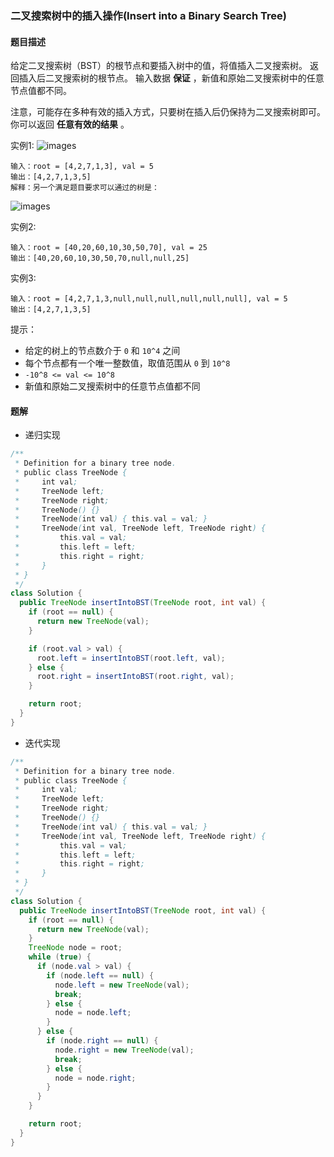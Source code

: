 ### 二叉搜索树中的插入操作(Insert into a Binary Search Tree)

#### 题目描述

给定二叉搜索树（BST）的根节点和要插入树中的值，将值插入二叉搜索树。 返回插入后二叉搜索树的根节点。 输入数据 **保证** ，新值和原始二叉搜索树中的任意节点值都不同。

注意，可能存在多种有效的插入方式，只要树在插入后仍保持为二叉搜索树即可。 你可以返回 **任意有效的结果** 。

实例1:
![images](https://assets.leetcode.com/uploads/2020/10/05/insertbst.jpg)

```
输入：root = [4,2,7,1,3], val = 5
输出：[4,2,7,1,3,5]
解释：另一个满足题目要求可以通过的树是：
```

![images](https://assets.leetcode.com/uploads/2020/10/05/bst.jpg)

实例2:

```
输入：root = [40,20,60,10,30,50,70], val = 25
输出：[40,20,60,10,30,50,70,null,null,25]
```

实例3:

```
输入：root = [4,2,7,1,3,null,null,null,null,null,null], val = 5
输出：[4,2,7,1,3,5]
```

提示：

- 给定的树上的节点数介于 `0` 和 `10^4` 之间
- 每个节点都有一个唯一整数值，取值范围从 `0` 到 `10^8`
- `-10^8 <= val <= 10^8`
- 新值和原始二叉搜索树中的任意节点值都不同

#### 题解

- 递归实现

```java
/**
 * Definition for a binary tree node.
 * public class TreeNode {
 *     int val;
 *     TreeNode left;
 *     TreeNode right;
 *     TreeNode() {}
 *     TreeNode(int val) { this.val = val; }
 *     TreeNode(int val, TreeNode left, TreeNode right) {
 *         this.val = val;
 *         this.left = left;
 *         this.right = right;
 *     }
 * }
 */
class Solution {
  public TreeNode insertIntoBST(TreeNode root, int val) {
    if (root == null) {
      return new TreeNode(val);
    }

    if (root.val > val) {
      root.left = insertIntoBST(root.left, val);
    } else {
      root.right = insertIntoBST(root.right, val);
    }

    return root;
  }
}
```

- 迭代实现

```java
/**
 * Definition for a binary tree node.
 * public class TreeNode {
 *     int val;
 *     TreeNode left;
 *     TreeNode right;
 *     TreeNode() {}
 *     TreeNode(int val) { this.val = val; }
 *     TreeNode(int val, TreeNode left, TreeNode right) {
 *         this.val = val;
 *         this.left = left;
 *         this.right = right;
 *     }
 * }
 */
class Solution {
  public TreeNode insertIntoBST(TreeNode root, int val) {
    if (root == null) {
      return new TreeNode(val);
    }
    TreeNode node = root;
    while (true) {
      if (node.val > val) {
        if (node.left == null) {
          node.left = new TreeNode(val);
          break;
        } else {
          node = node.left;
        }
      } else {
        if (node.right == null) {
          node.right = new TreeNode(val);
          break;
        } else {
          node = node.right;
        }
      }
    }

    return root;
  }
}
```
